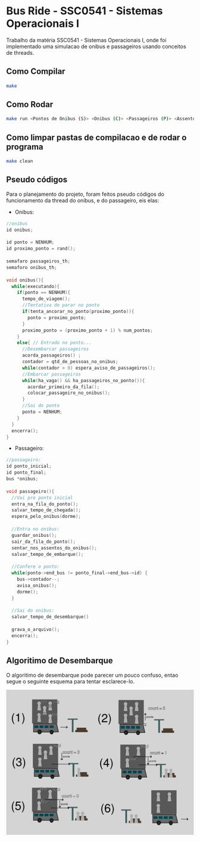 # Bus Ride - SSC0541 - Sistemas Operacionais I

Trabalho da matéria SSC0541 - Sistemas Operacionais I, onde foi implementado uma simulacao de onibus
e passageiros usando conceitos de threads.

## Como Compilar

```bash
make
```

## Como Rodar
```bash
make run <Pontos de Onibus (S)> <Onibus (C)> <Passageiros (P)> <Assentos por Onibus (A)>
```

## Como limpar pastas de compilacao e de rodar o programa
```bash
make clean
```

## Pseudo códigos
Para o planejamento do projeto, foram feitos pseudo códigos do funcionamento da thread do onibus, e do passageiro, eis elas:
- Onibus:
```C
//onibus
id onibus;

id ponto = NENHUM;
id proximo_ponto = rand();
    
semafaro passageiros_th;
semaforo onibus_th;

void onibus(){
  while(executando){
    if(ponto == NENHUM){
      tempo_de_viagem();
      //Tentativa de parar no ponto
      if(tenta_ancorar_no_ponto(proximo_ponto)){
        ponto = proximo_ponto;
      }
      proximo_ponto = (proximo_ponto + 1) % num_pontos;
    }
    else{ // Entrado no ponto...
      //Desembarcar passageiros
      acorda_passageiros() ;
      contador = qtd_de_pessoas_no_onibus;
      while(contador > 0) espera_aviso_de_passageiros();
      //Embarcar passageiros
      while(ha_vaga() && ha_passageiros_no_ponto()){
        acordar_primeiro_da_fila();
        colocar_passageiro_no_onibus();
      }
      //Sai do ponto
      ponto = NENHUM;
    }
  }
  encerra();
}
```

- Passageiro:
```C
//passageiro:
id ponto_inicial;
id ponto_final;
bus *onibus;

void passageiro(){
  //Vai pro ponto inicial
  entra_na_fila_do_ponto();
  salvar_tempo_de_chegada();
  espera_pelo_onibus(dorme);

  //Entra no onibus:
  guardar_onibus();
  sair_da_fila_do_ponto();
  sentar_nos_assentos_do_onibus();
  salvar_tempo_de_embarque();

  //Confere o ponto:
  while(ponto->end_bus != ponto_final->end_bus->id) {
    bus->contador--;
    avisa_onibus();
    dorme();
  }

  //Sai do onibus:
  salvar_tempo_de_desembarque()

  grava_o_arquivo();
  encerra();
}
```

## Algoritimo de Desembarque

O algoritimo de desembarque pode parecer um pouco confuso, entao segue o seguinte esquema para tentar esclarece-lo.

![Algoritimo de Desembarque](algo-desembarque.png)
